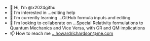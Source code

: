 - 👋 Hi, I’m @x2024githu
- 👀 I’m interested in ...editing help
- 🌱 I’m currently learning ...GitHub formula inputs and editing 
- 💞️ I’m looking to collaborate on ...Special Relativity formulations to Quantum Mechanics and Vice Versa, with GR and QM implications
- 📫 How to reach me ...howardrichardson@me.com
  

<!---
x2024githu/x2024githu is a ✨ special ✨ repository because its `README.md` (this file) appears on your GitHub profile.
You can click the Preview link to take a look at your changes.
--->
